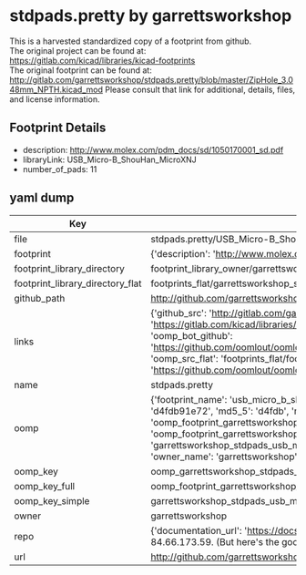 # stdpads.pretty by garrettsworkshop  
This is a harvested standardized copy of a footprint from github.  
The original project can be found at:  
https://gitlab.com/kicad/libraries/kicad-footprints  
The original footprint can be found at:
http://gitlab.com/garrettsworkshop/stdpads.pretty/blob/master/ZipHole_3.048mm_NPTH.kicad_mod
Please consult that link for additional, details, files, and license information.  
## Footprint Details
* description: http://www.molex.com/pdm_docs/sd/1050170001_sd.pdf  
* libraryLink: USB_Micro-B_ShouHan_MicroXNJ  
* number_of_pads: 11  
## yaml dump  
| Key | Value |  
| --- | --- |  
| file | stdpads.pretty/USB_Micro-B_ShouHan_MicroXNJ.kicad_mod |  
| footprint | {'description': 'http://www.molex.com/pdm_docs/sd/1050170001_sd.pdf', 'libraryLink': 'USB_Micro-B_ShouHan_MicroXNJ', 'number_of_pads': 11} |  
| footprint_library_directory | footprint_library_owner/garrettsworkshop_stdpads.pretty |  
| footprint_library_directory_flat | footprints_flat/garrettsworkshop_stdpads_usb_micro_b_shouhan_microxnj/working |  
| github_path | http://github.com/garrettsworkshop/stdpads.pretty/blob/master/USB_Micro-B_ShouHan_MicroXNJ.kicad_mod |  
| links | {'github_src': 'http://gitlab.com/garrettsworkshop/stdpads.pretty/blob/master/ZipHole_3.048mm_NPTH.kicad_mod', 'github_src_repo': 'https://gitlab.com/kicad/libraries/kicad-footprints', 'oomp_bot': 'footprints/garrettsworkshop_stdpads_usb_micro_b_shouhan_microxnj/working', 'oomp_bot_github': 'https://github.com/oomlout/oomlout_oomp_footprint_bot/tree/main/footprints/garrettsworkshop_stdpads_usb_micro_b_shouhan_microxnj/working', 'oomp_src_flat': 'footprints_flat/footprints_flat/garrettsworkshop_stdpads_usb_micro_b_shouhan_microxnj/working', 'oomp_src_flat_github': 'https://github.com/oomlout/oomlout_oomp_footprint_src/tree/main/footprints_flat/garrettsworkshop_stdpads_usb_micro_b_shouhan_microxnj/working'} |  
| name | stdpads.pretty |  
| oomp | {'footprint_name': 'usb_micro_b_shouhan_microxnj', 'library_name': 'stdpads', 'md5': 'd4fdb91e724f380ac2f88055fbf31e6d', 'md5_10': 'd4fdb91e72', 'md5_5': 'd4fdb', 'md5_6': 'd4fdb9', 'oomp_key': 'oomp_garrettsworkshop_stdpads_usb_micro_b_shouhan_microxnj', 'oomp_key_extra': 'oomp_footprint_garrettsworkshop_stdpads_usb_micro_b_shouhan_microxnj', 'oomp_key_full': 'oomp_footprint_garrettsworkshop_stdpads_usb_micro_b_shouhan_microxnj_d4fdb9', 'oomp_key_simple': 'garrettsworkshop_stdpads_usb_micro_b_shouhan_microxnj', 'original_filename': 'stdpads.pretty/USB_Micro-B_ShouHan_MicroXNJ.kicad_mod', 'owner_name': 'garrettsworkshop'} |  
| oomp_key | oomp_garrettsworkshop_stdpads_usb_micro_b_shouhan_microxnj |  
| oomp_key_full | oomp_footprint_garrettsworkshop_stdpads_usb_micro_b_shouhan_microxnj |  
| oomp_key_simple | garrettsworkshop_stdpads_usb_micro_b_shouhan_microxnj |  
| owner | garrettsworkshop |  
| repo | {'documentation_url': 'https://docs.github.com/rest/overview/resources-in-the-rest-api#rate-limiting', 'message': "API rate limit exceeded for 84.66.173.59. (But here's the good news: Authenticated requests get a higher rate limit. Check out the documentation for more details.)"} |  
| url | http://github.com/garrettsworkshop/stdpads.pretty |  

